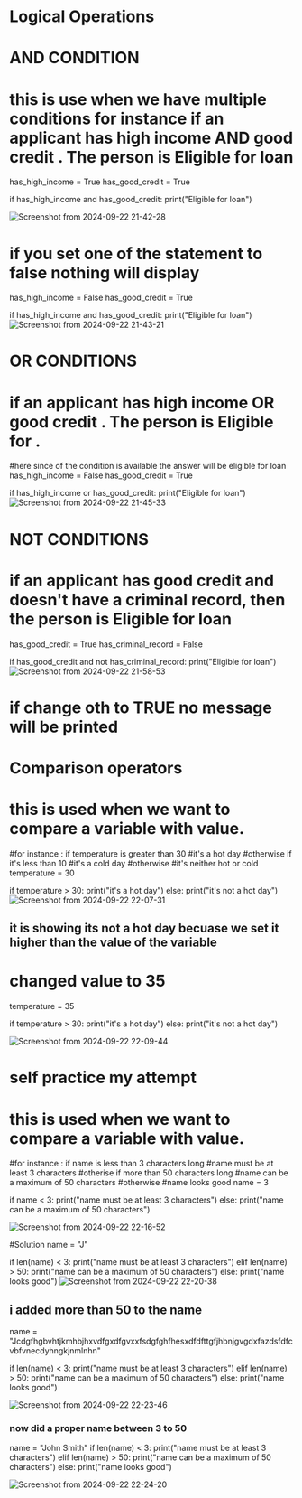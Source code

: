 # Logical Operations
#  AND CONDITION
# this is use when we have multiple conditions for instance if an applicant has high income AND good credit . The person is Eligible for loan
has_high_income = True
has_good_credit = True

if has_high_income and has_good_credit:
    print("Eligible for loan")

![Screenshot from 2024-09-22 21-42-28](https://github.com/user-attachments/assets/981b184b-5a49-46d9-88f0-b60b87a37435)

# if you set one of the statement to false nothing will display
has_high_income = False
has_good_credit = True

if has_high_income and has_good_credit:
    print("Eligible for loan")
![Screenshot from 2024-09-22 21-43-21](https://github.com/user-attachments/assets/858a38fe-beaa-4ba3-ad98-2fee1a483896)

# OR CONDITIONS
# if an applicant has high income OR good credit . The person is Eligible for . 
#here since of the condition is available the answer will be eligible for loan
has_high_income = False
has_good_credit = True

if has_high_income or has_good_credit:
    print("Eligible for loan")
![Screenshot from 2024-09-22 21-45-33](https://github.com/user-attachments/assets/a6c7c53e-0010-46bc-8c94-ee77025bbe1a)


# NOT CONDITIONS
# if an applicant has good credit and doesn't have a criminal record, then the person is Eligible for loan

has_good_credit = True
has_criminal_record = False

if has_good_credit and not has_criminal_record:
    print("Eligible for loan")
![Screenshot from 2024-09-22 21-58-53](https://github.com/user-attachments/assets/432fbbef-6321-469f-a0f0-d89f211c5cdc)

# if change oth to TRUE no message will be printed

# Comparison operators
# this is used when we want to compare a variable with value.
#for instance : if temperature is greater than 30
                     #it's a hot day
                #otherwise if it's less than 10
                    #it's a cold day
                #otherwise 
                    #it's neither hot or cold
temperature = 30

if temperature > 30:
    print("it's a hot day")
else:
    print("it's not a hot day")
![Screenshot from 2024-09-22 22-07-31](https://github.com/user-attachments/assets/464aeefa-789b-4db4-8829-7158a06f28cd)
## it is showing its not a hot day becuase we set it higher than the value of the variable

# changed value to 35
temperature = 35

if temperature > 30:
    print("it's a hot day")
else:
    print("it's not a hot day")

![Screenshot from 2024-09-22 22-09-44](https://github.com/user-attachments/assets/64a8ebf8-cc10-4706-9124-d865f55bfec9)

# self practice my attempt
# this is used when we want to compare a variable with value.
#for instance : if name is less than 3 characters long
                     #name must be at least 3 characters
                #otherise if more than 50 characters long
                    #name can be a maximum of 50 characters
                #otherwise 
                    #name looks good
name = 3

if name < 3:
    print("name must be at least 3 characters")
else:
    print("name can be a maximum of 50 characters")

![Screenshot from 2024-09-22 22-16-52](https://github.com/user-attachments/assets/7c6626c9-aa7d-447b-8545-4baa006107c8)

#Solution
name = "J"


if len(name) < 3:
    print("name must be at least 3 characters")
elif len(name) > 50:
    print("name can be a maximum of 50 characters")
else:
    print("name looks good")
![Screenshot from 2024-09-22 22-20-38](https://github.com/user-attachments/assets/1908ccee-a4bf-4289-b439-f79cde67529a)
## i added more than 50 to the name 
name = "Jcdgfhgbvhtjkmhbjhxvdfgxdfgvxxfsdgfghfhesxdfdfttgfjhbnjgvgdxfazdsfdfcvbfvnecdyhngkjnmlnhn"


if len(name) < 3:
    print("name must be at least 3 characters")
elif len(name) > 50:
    print("name can be a maximum of 50 characters")
else:
    print("name looks good")

![Screenshot from 2024-09-22 22-23-46](https://github.com/user-attachments/assets/542a47c9-a881-4ae6-a6f2-8bccdfce156a)

### now did a proper name between 3 to 50
name = "John Smith"
if len(name) < 3:
    print("name must be at least 3 characters")
elif len(name) > 50:
    print("name can be a maximum of 50 characters")
else:
    print("name looks good")

![Screenshot from 2024-09-22 22-24-20](https://github.com/user-attachments/assets/d567b828-3213-4669-a25d-a1ce2b669f6a)



    



